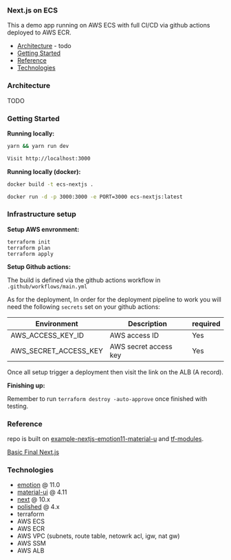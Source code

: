 ### Next.js on ECS  

This a demo app running on AWS ECS with full CI/CD via github actions deployed to AWS ECR.

- [Architecture](#architecture) - todo
- [Getting Started](#getting-started)
- [Reference](#reference)
- [Technologies](#technologies)

### Architecture

TODO

### Getting Started

**Running locally:**
```sh
yarn && yarn run dev

Visit http://localhost:3000  
```

**Running locally (docker):**
```sh
docker build -t ecs-nextjs .

docker run -d -p 3000:3000 -e PORT=3000 ecs-nextjs:latest
```

### Infrastructure setup 

**Setup AWS envronment:**
```
terraform init
terraform plan
terraform apply
```

**Setup Github actions:**

The build is defined via the github actions workflow in `.github/workflows/main.yml`

As for the deployment, In order for the deployment pipeline to work you will need the following `secrets` set on your github actions:

| Environment   |  Description |  required  |
|---|---|---|
| AWS_ACCESS_KEY_ID  | AWS access ID  |   Yes |
| AWS_SECRET_ACCESS_KEY  | AWS secret access key  |   Yes |


Once all setup trigger a deployment then visit the link on the ALB (A record).


**Finishing up:**

Remember to run `terraform destroy -auto-approve` once finished with testing.

### Reference

repo is built on [example-nextjs-emotion11-material-u](https://github.com/Jareechang/example-nextjs-emotion11-material-ui) and [tf-modules](https://github.com/Jareechang/tf-modules).

[Basic Final Next.js](https://github.com/vercel/next-learn-starter/tree/master/basics-final)

### Technologies

- [emotion](https://emotion.sh/docs/@emotion/css) @ 11.0
- [material-ui](https://material-ui.com/) @ 4.11
- [next](https://nextjs.org/docs/getting-started) @ 10.x
- [polished](https://polished.js.org/docs/) @ 4.x
- terraform
- AWS ECS 
- AWS ECR
- AWS VPC (subnets, route table, netowrk acl, igw, nat gw)
- AWS SSM
- AWS ALB
